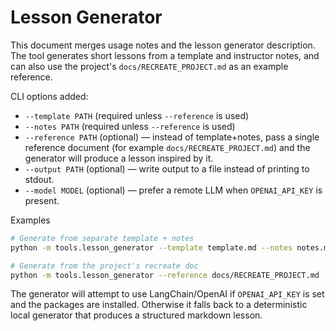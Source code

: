 Lesson Generator
================

This document merges usage notes and the lesson generator description. The tool generates short lessons from a template and instructor notes, and can also use the project's `docs/RECREATE_PROJECT.md` as an example reference.

CLI options added:

- `--template PATH` (required unless `--reference` is used)
- `--notes PATH` (required unless `--reference` is used)
- `--reference PATH` (optional) — instead of template+notes, pass a single reference document (for example `docs/RECREATE_PROJECT.md`) and the generator will produce a lesson inspired by it.
- `--output PATH` (optional) — write output to a file instead of printing to stdout.
- `--model MODEL` (optional) — prefer a remote LLM when `OPENAI_API_KEY` is present.

Examples

```bash
# Generate from separate template + notes
python -m tools.lesson_generator --template template.md --notes notes.md --output lesson.md

# Generate from the project's recreate doc
python -m tools.lesson_generator --reference docs/RECREATE_PROJECT.md --output lesson_from_recreate.md
```

The generator will attempt to use LangChain/OpenAI if `OPENAI_API_KEY` is set and the packages are installed. Otherwise it falls back to a deterministic local generator that produces a structured markdown lesson.
